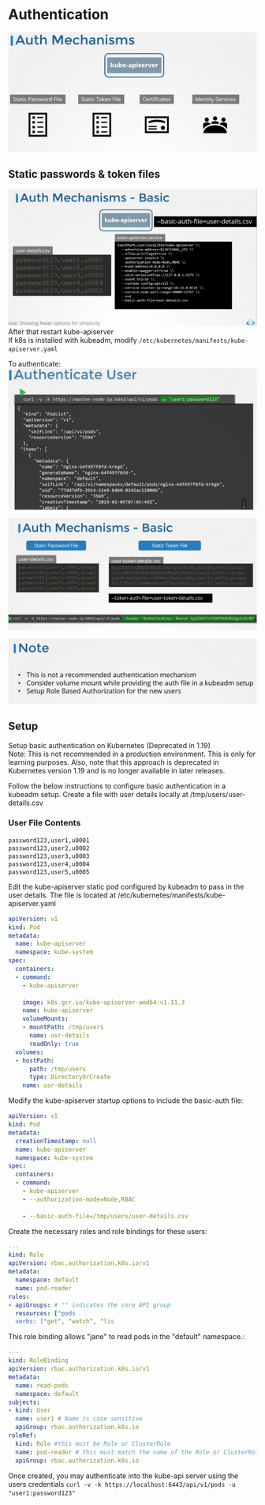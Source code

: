 # Authentication
![Authentication mechanisms](../images/02_authentication.png)

## Static passwords & token files
![Authentication static file](../images/02_authentication_2.png)
After that restart kube-apiserver  
If k8s is installed with kubeadm, modify ```/etc/kubernetes/manifests/kube-apiserver.yaml```

To authenticate:
![Authentication static file](../images/02_authentication_3.png)

![Authentication token file](../images/02_authentication_4.png)

![Authentication static notes](../images/02_authentication_5.png)

## Setup
Setup basic authentication on Kubernetes (Deprecated in 1.19)  
Note: This is not recommended in a production environment. This is only for learning purposes. Also, note that this approach is deprecated in Kubernetes version 1.19 and is no longer available in later releases.

Follow the below instructions to configure basic authentication in a kubeadm setup. Create a file with user details locally at /tmp/users/user-details.csv

### User File Contents
```
password123,user1,u0001
password123,user2,u0002
password123,user3,u0003
password123,user4,u0004
password123,user5,u0005
```

Edit the kube-apiserver static pod configured by kubeadm to pass in the user details. The file is located at /etc/kubernetes/manifests/kube-apiserver.yaml

```yaml
apiVersion: v1
kind: Pod
metadata:
  name: kube-apiserver
  namespace: kube-system
spec:
  containers:
  - command:
    - kube-apiserver
      
    image: k8s.gcr.io/kube-apiserver-amd64:v1.11.3
    name: kube-apiserver
    volumeMounts:
    - mountPath: /tmp/users
      name: usr-details
      readOnly: true
  volumes:
  - hostPath:
      path: /tmp/users
      type: DirectoryOrCreate
    name: usr-details
```
Modify the kube-apiserver startup options to include the basic-auth file:
```yaml
apiVersion: v1
kind: Pod
metadata:
  creationTimestamp: null
  name: kube-apiserver
  namespace: kube-system
spec:
  containers:
  - command:
    - kube-apiserver
    - --authorization-mode=Node,RBAC
      
    - --basic-auth-file=/tmp/users/user-details.csv
```
Create the necessary roles and role bindings for these users:

```yaml
---
kind: Role
apiVersion: rbac.authorization.k8s.io/v1
metadata:
  namespace: default
  name: pod-reader
rules:
- apiGroups: # "" indicates the core API group
  resources: ["pods
  verbs: ["get", "watch", "lis
```
This role binding allows "jane" to read pods in the "default" namespace.:
```yaml
---
kind: RoleBinding
apiVersion: rbac.authorization.k8s.io/v1
metadata:
  name: read-pods
  namespace: default
subjects:
- kind: User
  name: user1 # Name is case sensitive
  apiGroup: rbac.authorization.k8s.io
roleRef:
  kind: Role #this must be Role or ClusterRole
  name: pod-reader # this must match the name of the Role or ClusterRole you wish to bind to
  apiGroup: rbac.authorization.k8s.io
```
Once created, you may authenticate into the kube-api server using the users credentials ```curl -v -k https://localhost:6443/api/v1/pods -u "user1:password123"```
